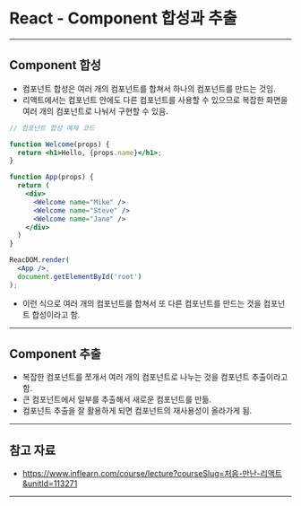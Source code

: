 # React - Component 합성과 추출

------

## Component 합성

- 컴포넌트 합성은 여러 개의 컴포넌트를 합쳐서 하나의 컴포넌트를 만드는 것임.
- 리액트에서는 컴포넌트 안에도 다른 컴포넌트를 사용할 수 있으므로 복잡한 화면을 여러 개의 컴포넌트로 나눠서 구현할 수 있음.

```jsx
// 컴포넌트 합성 예제 코드

function Welcome(props) {
  return <h1>Hello, {props.name}</h1>;
}

function App(props) {
  return (
    <div>
      <Welcome name="Mike" />
      <Welcome name="Steve" />
      <Welcome name="Jane" />
    </div>
  )
}

ReacDOM.render(
  <App />,
  document.getElementById('root')
);
```

- 이런 식으로 여러 개의 컴포넌트를 합쳐서 또 다른 컴포넌트를 만드는 것을 컴포넌트 합성이라고 함.

------

## Component 추출

- 복잡한 컴포넌트를 쪼개서 여러 개의 컴포넌트로 나누는 것을 컴포넌트 추출이라고 함.
- 큰 컴포넌트에서 일부를 추출해서 새로운 컴포넌트를 만듦.
- 컴포넌트 추출을 잘 활용하게 되면 컴포넌트의 재사용성이 올라가게 됨.

------

## 참고 자료

- https://www.inflearn.com/course/lecture?courseSlug=처음-만난-리액트&unitId=113271

------
